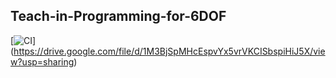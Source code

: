 ## Teach-in-Programming-for-6DOF


[![CI](https://user-images.githubusercontent.com/90580636/146715108-1660aa04-797d-440a-94c8-685e0d56854d.png)] (https://drive.google.com/file/d/1M3BjSpMHcEspvYx5vrVKCISbspiHiJ5X/view?usp=sharing)
